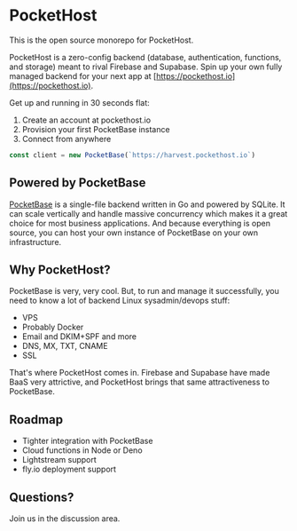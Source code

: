 # PocketHost

This is the open source monorepo for PocketHost.

PocketHost is a zero-config backend (database, authentication, functions, and storage) meant to rival Firebase and Supabase. Spin up your own fully managed backend for your next app at [https://pockethost.io](https://pockethost.io).

Get up and running in 30 seconds flat:

1. Create an account at pockethost.io
2. Provision your first PocketBase instance
3. Connect from anywhere

```ts
const client = new PocketBase(`https://harvest.pockethost.io`)
```

## Powered by PocketBase

[PocketBase](https://pocketbase.io) is a single-file backend written in Go and powered by SQLite. It can scale vertically and handle massive concurrency which makes it a great choice for most business applications. And because everything is open source, you can host your own instance of PocketBase on your own infrastructure.

## Why PocketHost?

PocketBase is very, very cool. But, to run and manage it successfully, you need to know a lot of backend Linux sysadmin/devops stuff:

- VPS
- Probably Docker
- Email and DKIM+SPF and more
- DNS, MX, TXT, CNAME
- SSL

That's where PocketHost comes in. Firebase and Supabase have made BaaS very attrictive, and PocketHost brings that same attractiveness to PocketBase.

## Roadmap

- Tighter integration with PocketBase
- Cloud functions in Node or Deno
- Lightstream support
- fly.io deployment support

## Questions?

Join us in the discussion area.
